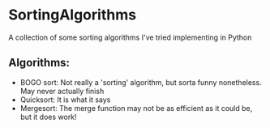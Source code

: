 # SortingAlgorithms
A collection of some sorting algorithms I've tried implementing in Python
## Algorithms:
- BOGO sort: Not really a 'sorting' algorithm, but sorta funny nonetheless. May never actually finish
- Quicksort: It is what it says
- Mergesort: The merge function may not be as efficient as it could be, but it does work!
